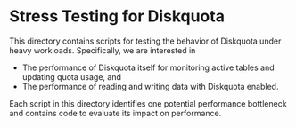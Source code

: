 # Stress Testing for Diskquota

This directory contains scripts for testing the behavior of Diskquota under heavy workloads. Specifically, we are interested in

- The performance of Diskquota itself for monitoring active tables and updating quota usage, and
- The performance of reading and writing data with Diskquota enabled.

Each script in this directory identifies one potential performance bottleneck and contains code to evaluate its impact on performance.